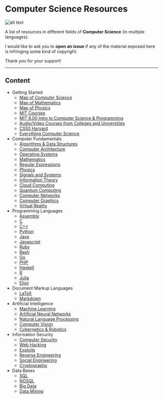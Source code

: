# Computer Science Resources

![alt text](https://i.imgur.com/Q5d8RG3.png "")

A list of resources in different fields of **Computer Science** (in multiple languages).

I would like to ask you to **open an issue** if any of the material exposed here is infringing some kind of copyright. 

Thank you for your support!

---------------------------------------

## Content

- Getting Started
  - [Map of Computer Science](https://www.youtube.com/watch?v=SzJ46YA_RaA)
  - [Map of Mathematics](https://www.youtube.com/watch?v=OmJ-4B-mS-Y)
  - [Map of Physics](https://www.youtube.com/watch?v=ZihywtixUYo&t)
  - [MIT Courses](https://ocw.mit.edu/courses/electrical-engineering-and-computer-science/)
  - [MIT 6.00 Intro to Computer Science & Programming](https://www.youtube.com/watch?v=k6U-i4gXkLM&list=PL4C4720A6F225E074)
  - [Audio/Video Courses from Colleges and Universities](http://www.infocobuild.com/education/audio-video-courses/)
  - [CS50 Harvard](https://www.youtube.com/watch?v=y62zj9ozPOM&list=PLhQjrBD2T3828ZVcVzEIhsHVgjANGZveu)
  - [Everything Computer Science](https://everythingcomputerscience.com/)
- Computer Fundamentals
  - [Algorithms & Data Structures](https://github.com/the-akira/Computer-Science-Resources/blob/master/db/algorithms_data_structures.md)
  - [Computer Architecture](https://github.com/the-akira/computer_science_web_resources/blob/master/db/computer_architecture.md)
  - [Operating Systems](https://github.com/the-akira/computer_science_web_resources/blob/master/db/operating_systems.md)
  - [Mathematics](https://github.com/the-akira/computer_science_web_resources/blob/master/db/mathematics.md)
  - [Regular Expressions](https://github.com/the-akira/computer_science_web_resources/blob/master/db/regular_expressions.md)
  - [Physics](https://github.com/the-akira/computer_science_web_resources/blob/master/db/physics.md)
  - [Signals and Systems](https://github.com/the-akira/Computer_Science_Web_Resources/blob/master/db/signals_systems.md)
  - [Information Theory](https://github.com/the-akira/Computer-Science-Resources/blob/master/db/information_theory.md)
  - [Cloud Computing](https://github.com/the-akira/computer_science_web_resources/blob/master/db/cloud_computing.md)
  - [Quantum Computing](https://github.com/the-akira/computer_science_web_resources/blob/master/db/quantum_computing.md)
  - [Computer Networks](https://github.com/the-akira/computer_science_web_resources/blob/master/db/computer_networks.md)
  - [Computer Graphics](https://github.com/the-akira/Computer_Science_Web_Resources/blob/master/db/computer_graphics.md)
  - [Virtual Reality](https://github.com/the-akira/Computer_Science_Web_Resources/blob/master/db/virtual_reality.md)
- Programming Languages
  - [Assembly](https://github.com/the-akira/computer_science_web_resources/blob/master/db/assembly.md)
  - [C](https://github.com/the-akira/computer_science_web_resources/blob/master/db/c.md)
  - [C++](https://github.com/the-akira/computer_science_web_resources/blob/master/db/cpp.md)
  - [Python](https://github.com/the-akira/computer_science_web_resources/blob/master/db/python.md)
  - [Java](https://github.com/the-akira/computer_science_web_resources/blob/master/db/java.md)
  - [Javascript](https://github.com/the-akira/computer_science_web_resources/blob/master/db/javascript.md)
  - [Ruby](https://github.com/the-akira/computer_science_web_resources/blob/master/db/ruby.md)
  - [Bash](https://github.com/the-akira/computer_science_web_resources/blob/master/db/bash.md)
  - [Go](https://github.com/the-akira/computer_science_web_resources/blob/master/db/go.md)
  - [PHP](https://github.com/the-akira/computer_science_web_resources/blob/master/db/php.md)
  - [Haskell](https://github.com/the-akira/Computer_Science_Web_Resources/blob/master/db/haskell.md)
  - [R](https://github.com/the-akira/Computer_Science_Web_Resources/blob/master/db/r.md)
  - [Julia](https://github.com/the-akira/Computer_Science_Web_Resources/blob/master/db/julia.md)
  - [Elixir](https://github.com/the-akira/Computer_Science_Web_Resources/blob/master/db/elixir.md)
- Document Markup Languages
  - [LaTeX](https://github.com/flying-yogurt/Computer-Science-Resources/blob/master/db/latex.md)
  - [Markdown](https://github.com/flying-yogurt/Computer-Science-Resources/blob/master/db/markdown.md)
- Artificial Intelligence
  - [Machine Learning](https://github.com/the-akira/computer_science_web_resources/blob/master/db/machine_learning.md)
  - [Artificial Neural Networks](https://github.com/the-akira/Computer_Science_Web_Resources/blob/master/db/artificial_neural_network.md)
  - [Natural Language Processing](https://github.com/the-akira/computer_science_web_resources/blob/master/db/natural_language_processing.md)
  - [Computer Vision](https://github.com/the-akira/Computer_Science_Web_Resources/blob/master/db/computer_vision.md)
  - [Cybernetics & Robotics](https://github.com/the-akira/computer_science_web_resources/blob/master/db/cybernetics_and_robotics.md)
- Information Security
  - [Computer Security](https://github.com/the-akira/computer_science_web_resources/blob/master/db/cyber_security.md)
  - [Web Hacking](https://github.com/the-akira/computer_science_web_resources/blob/master/db/web_hacking.md)
  - [Exploits](https://github.com/the-akira/computer_science_web_resources/blob/master/db/exploits.md) 
  - [Reverse Engineering](https://github.com/the-akira/computer_science_web_resources/blob/master/db/reverse_engineering.md)
  - [Social Engineering](https://github.com/the-akira/computer_science_web_resources/blob/master/db/social_engineering.md)
  - [Cryptography](https://github.com/the-akira/computer_science_web_resources/blob/master/db/cryptography.md)
- Data Bases
  - [SQL](https://github.com/the-akira/computer_science_web_resources/blob/master/db/sql.md)
  - [NOSQL](https://github.com/the-akira/computer_science_web_resources/blob/master/db/nosql.md)
  - [Big Data](https://github.com/the-akira/computer_science_web_resources/blob/master/db/big_data.md)
  - [Data Mining](https://github.com/the-akira/computer_science_web_resources/blob/master/db/data_mining.md)
